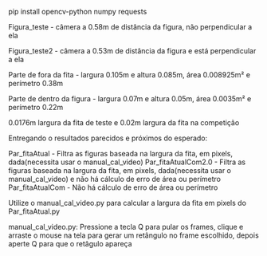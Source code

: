   pip install opencv-python numpy requests

Figura_teste - câmera a 0.58m de distância da figura, não perpendicular a ela

Figura_teste2 - câmera a 0.53m de distância da figura e está perpendicular a ela

  Parte de fora da fita - largura 0.105m e altura 0.085m, área 0.008925m² e perímetro 0.38m

  Parte de dentro da figura - largura 0.07m e altura 0.05m, área 0.0035m² e perímetro 0.22m

  0.0176m largura da fita de teste e 0.02m largura da fita na competição


Entregando o resultados parecidos e próximos do esperado:

Par_fitaAtual - Filtra as figuras baseada na largura da fita, em pixels, dada(necessita usar o manual_cal_video) 
Par_fitaAtualCom2.0 - Filtra as figuras baseada na largura da fita, em pixels, dada(necessita usar o manual_cal_video) e não há cálculo de erro de área ou perímetro
Par_fitaAtualCom - Não há cálculo de erro de área ou perímetro

Utilize o manual_cal_video.py para calcular a largura da fita em pixels do Par_fitaAtual.py

manual_cal_video.py: Pressione a tecla Q para pular os frames, clique e arraste o mouse na tela para gerar um retângulo no frame escolhido, depois aperte Q para que o retâgulo apareça

